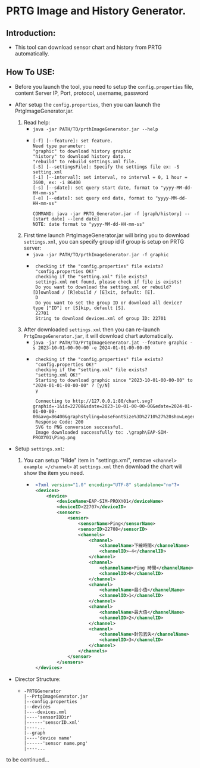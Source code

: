 # PRTG Image and History Generator.

## Introduction:

- This tool can download sensor chart and history from PRTG automatically.

## How To USE:

- Before you launch the tool, you need to setup the `config.properties` file, content Server IP, Port, protocol,
   username, password
- After setup the `config.properties`, then you can launch the PrtgImageGenerator.jar.
   1. Read help:
      - `java -jar PATH/TO/prthImageGenerator.jar --help`
      - ```
        [-f] [--feature]: set feature. 
        Need type parameter:
        "graphic" to download history graphic
        "history" to download history data.
        "rebuild" to rebuild settings.xml file.
        [-S] [--settingsFile]: Specify the settings file ex: -S setting.xml
        [-i] [--interval]: set interval, no interval = 0, 1 hour = 3600, ex: -i 86400
        [-s] [--sdate]: set query start date, format to "yyyy-MM-dd-HH-mm-ss"
        [-e] [--edate]: set query end date, format to "yyyy-MM-dd-HH-mm-ss"
       
        COMMAND: java -jar PRTG_Generator.jar -f [graph/history] --[start date] --[end date]
        NOTE: date format to "yyyy-MM-dd-HH-mm-ss"
        ```
   2. First time launch PrtgImageGenerator.jar will bring you to download `settings.xml`, you can specify group id if group is setup on PRTG server:
      - `java -jar PATH/TO/prthImageGenerator.jar -f graphic`
      - ```setting.log
         checking if the "config.properties" file exists?
         "config.properties OK!"
         checking if the "setting.xml" file exists?
         settings.xml not found, please check if file is exists!
         Do you want to download the setting.xml or rebuild? [D]ownload / [R]ebuild / [E]xit, default: [E].
         D
         Do you want to set the group ID or download all device? type ["ID"] or [S]kip, default [S].
         22701
         String to download devices.xml of group ID: 22701
        ```   
   3. After downloaded `settings.xml` then you can re-launch `PrtgImageGenerator.jar`, it will download chart automatically.
      - `java -jar PATH/TO/PrtgImageGenerator.jat --feature graphic -s 2023-10-01-00-00-00 -e 2024-01-01-00-00-00`
      - ```download.log
         checking if the "config.properties" file exists?
         "config.properties OK!"
         checking if the "setting.xml" file exists?
         "setting.xml OK!"
         Starting to download graphic since "2023-10-01-00-00-00" to "2024-01-01-00-00-00" ? [y/N]
         y
            
         Connecting to http://127.0.0.1:80/chart.svg?graphid=-1&id=22708&sdate=2023-10-01-00-00-00&edate=2024-01-01-00-00-00&avg=86400&graphstyling=baseFontSize%3D%2710%27%20showLegend%3D%271%27&hide=-4,0,1,2,3&width=975&height=300&username=prtgadmin&password=prtgadmin&bgcolor=%23FCFCFC
         Response Code: 200
         SVG to PNG conversion successful.
         Image downloaded successfully to: .\graph\EAP-SIM-PROXY01\Ping.png
         ```
- Setup `settings.xml`:
  1. You can setup "Hide" item in "settings.xml", remove `<channel> example </channel>` at `settings.xml` then download the chart will show the item you need.
      - ```settings.xml
         <?xml version="1.0" encoding="UTF-8" standalone="no"?>
         <devices>
             <device>
                 <deviceName>EAP-SIM-PROXY01</deviceName>
                 <deviceID>22707</deviceID>
                 <sensors>
                     <sensor>
                         <sensorName>Ping</sensorName>
                         <sensorID>22708</sensorID>
                         <channels>
                             <channel>
                                 <channelName>下線時間</channelName>
                                 <channelID>-4</channelID>
                             </channel>
                             <channel>
                                 <channelName>Ping 時間</channelName>
                                 <channelID>0</channelID>
                             </channel>
                             <channel>
                                 <channelName>最小值</channelName>
                                 <channelID>1</channelID>
                             </channel>
                             <channel>
                                 <channelName>最大值</channelName>
                                 <channelID>2</channelID>
                             </channel>
                             <channel>
                                 <channelName>封包丟失</channelName>
                                 <channelID>3</channelID>
                             </channel>
                         </channels>
                     </sensor>
                 </sensors>
         </devices>
        ```
        
- Director Structure:
   - ```dirStructure
     -PRTGGenerator
     |--PrtgImageGenrator.jar
     |--config.properties
     |--devices
     |----devices.xml
     |----'sensorIDDir'
     |------'sensorID.xml'
     |----...
     |--graph
     |----'device name'
     |------'sensor name.png'
     |----...
     ```

to be continued...
